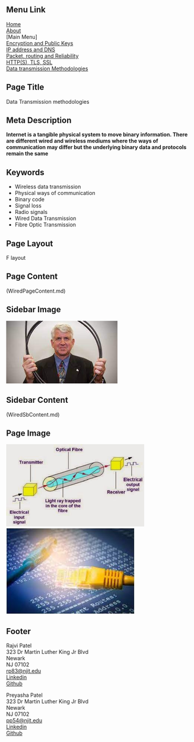 ## Menu Link
[Home](README.md)\
[About](AboutUs.md)\
[Main Menu]\
[Encryption and Public Keys](Encryption_and_public_keys.md)\
[IP address and DNS](IP_address_and_DNS.md)\
[Packet, routing and Reliability](Packet_routing_and_reliability.md)\
[HTTP(S), TLS, SSL](HHTPS_SSL_TLS_DigitalCertificate.md)\
[Data transmission Methodologies](Wired_and_wireless_data_transmission.md)

## Page Title
Data Transmission methodologies

## Meta Description
**Internet is a tangible physical system to move binary information. There are different wired and wireless mediums where the ways of communication may differ but the underlying binary data and protocols remain the same**

## Keywords
- Wireless data transmission
- Physical ways of communication
- Binary code
- Signal loss
- Radio signals
- Wired Data Transmission
- Fibre Optic Transmission

## Page Layout
F layout

## Page Content
(WiredPageContent.md)

## Sidebar Image
![Robert Metcalfe](Images/sb_wire.jpg "Robert Metcalfe")

## Sidebar Content
(WiredSbContent.md)

## Page Image
![Fibre Optic Transmission](Images/fibre.jpg "Fibre Optic Transmission") \
![Wired Data Transmission](Images/wire1.JPG "Wired Data Transmission")


## Footer
Rajvi Patel\
323 Dr Martin Luther King Jr Blvd\
Newark\
NJ 07102\
<rp83@njit.edu>\
[Linkedin](http://linkedin.com/in/rajvi-patel-4403681b5)\
[Github](https://github.com/raajvipatel99)


Preyasha Patel\
323 Dr Martin Luther King Jr Blvd\
Newark\
NJ 07102\
<pp54@njit.edu>\
[Linkedin](http://linkedin.com/in/preyasha-patel-67356a122)\
[Github](https://github.com/preyasha2810)
